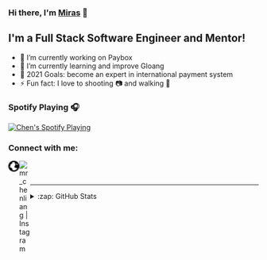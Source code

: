 ### Hi there, I'm [Miras][website] 👋

## I'm a Full Stack Software Engineer and Mentor!

- 🔭 I’m currently working on Paybox
- 🌱 I’m currently learning and improve Gloang
- 🚀 2021 Goals: become an expert in international payment system
- ⚡ Fun fact: I love to shooting :camera: and walking :walking:

### Spotify Playing 🎧
[<img src="https://spotify-now-playing.mrchenliang.vercel.app/api/spotify" alt="Chen's Spotify Playing" width="350" />](https://open.spotify.com/user/12168690942)

### Connect with me:

[<img align="left" alt="chenliang.ca" width="22px" src="https://raw.githubusercontent.com/iconic/open-iconic/master/svg/globe.svg" />][website]
[<img align="left" alt="mr_chenliang | Instagram" width="22px" src="https://cdn.jsdelivr.net/npm/simple-icons@v3/icons/instagram.svg" />][instagram]

<br />
<br />

---
<details>
  <summary>:zap: GitHub Stats</summary>

  <img align="left" alt="mrchenliang's GitHub Stats" src="https://github-readme-stats.vercel.app/api?username=mirazhhi&show_icons=true&hide_border=true" />

</details>

[website]: https://mirazhhi.github.io/
[instagram]: https://instagram.com/mirazhhi
[spotify]: https://open.spotify.com/user/12168690942
